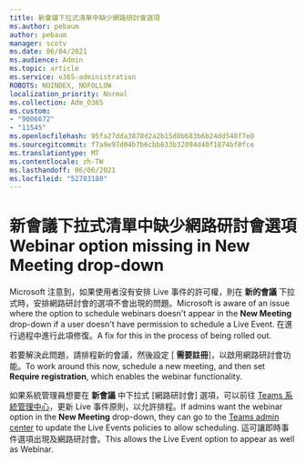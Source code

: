```yaml
---
title: 新會議下拉式清單中缺少網路研討會選項
ms.author: pebaum
author: pebaum
manager: scotv
ms.date: 06/04/2021
ms.audience: Admin
ms.topic: article
ms.service: o365-administration
ROBOTS: NOINDEX, NOFOLLOW
localization_priority: Normal
ms.collection: Adm_O365
ms.custom:
- "9006672"
- "11545"
ms.openlocfilehash: 95fa27dda3878d2a2b15d8b683b6b24dd548f7e0
ms.sourcegitcommit: f7a9e97d04b7b6cbb633b32094d40f1874bf0fce
ms.translationtype: MT
ms.contentlocale: zh-TW
ms.lasthandoff: 06/06/2021
ms.locfileid: "52783180"
---
```

# <a name="webinar-option-missing-in-new-meeting-drop-down"></a><span data-ttu-id="ee52d-102">新會議下拉式清單中缺少網路研討會選項</span><span class="sxs-lookup"><span data-stu-id="ee52d-102">Webinar option missing in New Meeting drop-down</span></span>

<span data-ttu-id="ee52d-103">Microsoft 注意到，如果使用者沒有安排 Live 事件的許可權，則在 **新的會議** 下拉式時，安排網路研討會的選項不會出現的問題。</span><span class="sxs-lookup"><span data-stu-id="ee52d-103">Microsoft is aware of an issue where the option to schedule webinars doesn't appear in the **New Meeting** drop-down if a user doesn't have permission to schedule a Live Event.</span></span> <span data-ttu-id="ee52d-104">在進行過程中進行此項修復。</span><span class="sxs-lookup"><span data-stu-id="ee52d-104">A fix for this in the process of being rolled out.</span></span>

<span data-ttu-id="ee52d-105">若要解決此問題，請排程新的會議，然後設定 [ **需要註冊**]，以啟用網路研討會功能。</span><span class="sxs-lookup"><span data-stu-id="ee52d-105">To work around this now, schedule a new meeting, and then set **Require registration**, which enables the webinar functionality.</span></span>

<span data-ttu-id="ee52d-106">如果系統管理員想要在 **新會議** 中下拉式 [網路研討會] 選項，可以前往 [Teams 系統管理中心](https://admin.teams.microsoft.com/policies/broadcasts)，更新 Live 事件原則，以允許排程。</span><span class="sxs-lookup"><span data-stu-id="ee52d-106">If admins want the webinar option in the **New Meeting** drop-down, they can go to the [Teams admin center](https://admin.teams.microsoft.com/policies/broadcasts) to update the Live Events policies to allow scheduling.</span></span> <span data-ttu-id="ee52d-107">這可讓即時事件選項出現及網路研討會。</span><span class="sxs-lookup"><span data-stu-id="ee52d-107">This allows the Live Event option to appear as well as Webinar.</span></span>
